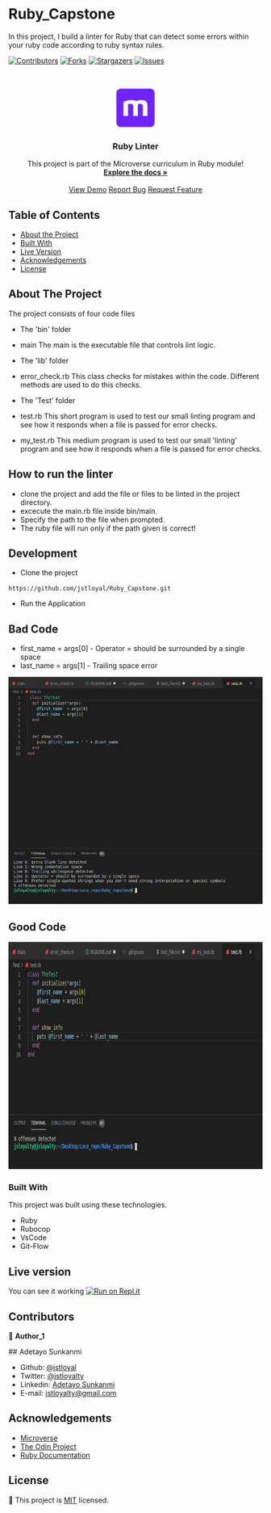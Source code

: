 # Ruby_Capstone

In this project, I build a linter for Ruby that can detect some errors within your ruby code according to ruby syntax rules.

<!--
*** Thanks for checking out this README Template. If you have a suggestion that would
*** make this better, please fork the repo and create a pull request or simply open
*** an issue with the tag "enhancement".
*** Thanks again! Now go create something AMAZING! :D
-->

<!-- PROJECT SHIELDS -->
<!--
*** I'm using markdown "reference style" links for readability.
*** Reference links are enclosed in brackets [ ] instead of parentheses ( ).
*** See the bottom of this document for the declaration of the reference variables
*** for contributors-url, forks-url, etc. This is an optional, concise syntax you may use.
*** https://www.markdownguide.org/basic-syntax/#reference-style-links
-->

[![Contributors][contributors-shield]][contributors-url]
[![Forks][forks-shield]][forks-url]
[![Stargazers][stars-shield]][stars-url]
[![Issues][issues-shield]][issues-url]

<!-- PROJECT LOGO -->
<br />
<p align="center">
  <a href="https://github.com/jstloyal/Ruby_Capstone">
    <img src="images/microverse.png" alt="Microverse Logo" width="80" height="80">
  </a>
  
  <h3 align="center">Ruby Linter</h3>
  
  <p align="center">
    This project is part of the Microverse curriculum in Ruby module!
    <br />
    <a href="https://github.com/jstloyal/Ruby_Capstone"><strong>Explore the docs »</strong></a>
    <br />
    <br />
    <a href="https://repl.it/@ioanniskousis/Ruby_Capstone">View Demo</a>
    <a href="https://github.com/jstloyal/Ruby_Capstone/issues">Report Bug</a>
    <a href="https://github.com/jstloyal/Ruby_Capstone/issues">Request Feature</a>
  </p>
</p>

<!-- TABLE OF CONTENTS -->

## Table of Contents

- [About the Project](#about-the-project)
- [Built With](#built-with)
- [Live Version](#live-version)
- [Acknowledgements](#acknowledgements)
- [License](#license)

<!-- ABOUT THE PROJECT -->

## About The Project

The project consists of four code files

- The 'bin' folder

* main
  The main is the executable file that controls lint logic.

- The 'lib' folder

* error_check.rb
  This class checks for mistakes within the code. Different methods are used to do this checks.

- The 'Test' folder

* test.rb
  This short program is used to test our small linting program and see how it responds when a file is passed for error checks.

* my_test.rb
  This medium program is used to test our small 'linting' program and see how it responds when a file is passed for error checks.

<!-- ABOUT THE PROJECT -->

## How to run the linter

- clone the project and add the file or files to be linted in the project directory.
- excecute the main.rb file inside bin/main.
- Specify the path to the file when prompted.
- The ruby file will run only if the path given is correct!

## Development

- Clone the project

```
https://github.com/jstloyal/Ruby_Capstone.git
```

- Run the Application

## Bad Code

- first_name = args[0] - Operator = should be surrounded by a single space
- last_name = args[1] - Trailing space error

<p align="center">
    <img src="images/wrong_ruby1.png" alt="Microverse Logo" width="600" height="450">
</p>

## Good Code

<p align="center">
    <img src="images/correct_ruby.png" alt="Microverse Logo" width="600" height="450">
</p>

### Built With

This project was built using these technologies.

- Ruby
- Rubocop
- VsCode
- Git-Flow

<!-- LIVE VERSION -->

## Live version

You can see it working [![Run on Repl.it](https://repl.it/badge/github/jstloyal/Ruby_Capstone)]()

<!-- CONTACT -->

## Contributors

:bust_in_silhouette:
**Author_1**

​## Adetayo Sunkanmi

- Github: [@jstloyal](https://github.com/jstloyal)
- Twitter: [@jstloyalty](https://twitter.com/jstloyalty)
- Linkedin: [Adetayo Sunkanmi](https://www.linkedin.com/in/jstloyalty)
- E-mail: jstloyalty@gmail.com

<!-- ACKNOWLEDGEMENTS -->

## Acknowledgements

- [Microverse](https://www.microverse.org/)
- [The Odin Project](https://www.theodinproject.com/)
- [Ruby Documentation](https://www.ruby-lang.org/en/documentation/)

<!-- MARKDOWN LINKS & IMAGES -->
<!-- https://www.markdownguide.org/basic-syntax/#reference-style-links -->

[contributors-shield]: https://img.shields.io/github/contributors/jstloyal/Ruby_Capstone.svg?style=flat-square
[contributors-url]: https://github.com/jstloyal/Ruby_Capstone/graphs/contributors
[forks-shield]: https://img.shields.io/github/forks/jstloyal/Ruby_Capstone.svg?style=flat-square
[forks-url]: https://github.com/jstloyal/Ruby_Capstone/network/members
[stars-shield]: https://img.shields.io/github/stars/jstloyal/Ruby_Capstone.svg?style=flat-square
[stars-url]: https://github.com/jstloyal/Ruby_Capstone/stargazers
[issues-shield]: https://img.shields.io/github/issues/jstloyal/Ruby_Capstone.svg?style=flat-square
[issues-url]: https://github.com/jstloyal/Ruby_Capstone/issues

<!-- LICENSE -->

## License

📝
This project is [MIT](https://opensource.org/licenses/MIT) licensed.
